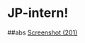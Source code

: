 # JP-intern!

##abs
[Screenshot (201)](https://user-images.githubusercontent.com/65987946/206857471-d35e6a03-a5e2-4967-b471-5175ba53b971.png)
